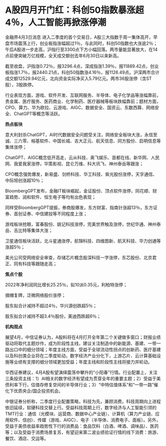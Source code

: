 # A股四月开门红：科创50指数暴涨超4％，人工智能再掀涨停潮

金融界4月3日消息
进入二季度的首个交易日，A股三大指数于周一集体高开，早盘市场震荡上行，创业板指涨幅超过1％，与此同时，科创50指数也大涨逾2％；午后A股进一步走高，沪指行至3300点下方小幅回落。两市量能显著放大，在14点前便突破万亿规模，全天成交额创去年6月30日以来新高。

截至收盘，沪指涨0.72％，报3296.4点，深成指涨1.39％，报11889.42点，创业板指涨1.7％，报2440.21点，科创50指数涨4.16％，报1126.49点。沪深两市合计成交额12529.94亿元，北向资金实际净买入5.79亿元。两市36股涨停（含ST股），3股跌停。

行业表现方面，游戏、软件开发、互联网服务、半导体、电子化学品等涨幅靠前，贵金属、医疗服务、医药商业、化学制药、医疗器械等板块跌幅靠前；题材方面，CPO、算力、华为欧拉、云游戏、AIGC、数据安全、国资云、东数西算、网络安全、ChatGPT等概念等活跃。

**热点板块**

意大利封杀ChatGPT，AI时代数据安全问题受关注，网络安全板块大涨，永信至诚、三六零、榕基软件、中国长城、吉大正元、航天信息、同方股份、启明信息等集体涨停；

ChatGPT、AIGC概念低开高走，云从科技、奥飞娱乐、首都在线、新华网、人民网、我爱我家涨停，华策影视、昆仑万维、科大讯飞、神州泰岳等跟涨；

CPO概念强势爆发，新易盛、剑桥科技、华工科技、紫光股份涨停，天孚通信、中际旭创涨超10％；

BloombergGPT发布，金融IT板块崛起，金证股份、顶点软件涨停，同花顺、财富趋势、润和软件、恒生电子等均有出色表现；

同样受BloombergGPT提振，券商股爆发，东方财富、指南针涨超13％，东方证券、首创证券、中信建投等不同程度上涨；

游戏板块抢眼，富春股份、姚记科技涨停，完美世界触及涨停，世纪华通、神州泰岳、吉比特等集体大涨；

卫星通信板块活跃，北斗星通涨停，航锦科技、四维图新、航天科技、华力创通等涨超5％；

美光公司受网络安全审查，存储芯片概念股深科技一字涨停，东芯股份、北京君正、同有科技等跟随走高；

**焦点个股**

2022年净利润同比增长25.25％，拟10派0.35元，利柏特涨停；

摘帽复牌，泛微网络股价涨停；

股东拟合计减持不超过4％，华兴源创跌超5％；

股东拟合计减持不超3.4％股份，美迪西跌超6％；

**机构观点**

展望4月，中信证券认为，A股料将在4月打开全年第二个关键做多窗口；财报业绩驱动将取代主题炒作，成为阶段性主线，建议关注制造中的新能源、基建、一带一路出口中的细分领域；年度主线方面，受益于全球流动性拐点的创新药、医疗基建以及科创类企业将在二季度轮动，数字经济产业分化下，上游芯片、云计算基础设施等业绩有支撑的细分领域更加受益；年度主线和阶段性主线将接力并轮动。

华西证券建议，4月A股有望演绎震荡中攀升的“小阳春”行情。行业配置上，关注三条投资主线：1）AI相关的数字经济有望成为贯穿全年的重要主题；2）受益于美债利率下行，估值存修复空间的半导体行业；3）“中特估值体系”和“一带一路”催化下优质央企/国企投资机会。

中银证券分析称，二季度行业配置策略，科技为先，兼顾消费。科技周期向上进程依旧延续，软硬科技交替上行。受益科技周期上行，数字经济与人工智能引领的TMT行业：通信（光模块、运营商、数据中心产业链）、计算机（算力产业链、应用软件、信创）、传媒（游戏、AIGC）、电子（半导体、消费电子、面板）。另外，受益于美债收益率趋势性下行的消费品：食品饮料（白酒、啤酒、调味品）、医药等；以及受益于消费场景复苏，有望迎来第二波业绩验证行情的线下消费：旅游、餐饮、酒店、交运等。

